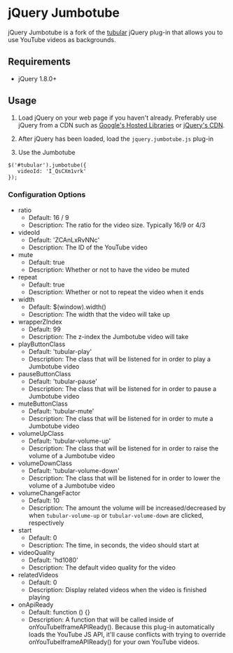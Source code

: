 # jQuery Jumbotube

jQuery Jumbotube is a fork of the [tubular](https://github.com/mccambridge/tubular) jQuery plug-in that allows you to use YouTube videos as backgrounds.

## Requirements

- jQuery 1.8.0+

## Usage

1. Load jQuery on your web page if you haven't already. Preferably use jQuery from a CDN such as [Google's Hosted Libraries](https://developers.google.com/speed/libraries/) or [jQuery's CDN](https://code.jquery.com/).

2. After jQuery has been loaded, load the `jquery.jumbotube.js` plug-in

3. Use the Jumbotube

  ```
  $('#tubular').jumbotube({
     videoId: 'I_QsCXm1vrk'
  });
  ```

### Configuration Options

- ratio
	- Default: 16 / 9
	- Description: The ratio for the video size. Typically 16/9 or 4/3
- videoId
	- Default: 'ZCAnLxRvNNc'
	- Description: The ID of the YouTube video
- mute
	- Default: true
	- Description: Whether or not to have the video be muted
- repeat
	- Default: true
	- Description: Whether or not to repeat the video when it ends
- width
	- Default: $(window).width()
	- Description: The width that the video will take up
- wrapperZIndex
	- Default: 99
	- Description: The z-index the Jumbotube video will take
- playButtonClass
	- Default: 'tubular-play'
	- Description: The class that will be listened for in order to play a Jumbotube video
- pauseButtonClass
	- Default: 'tubular-pause'
	- Description: The class that will be listened for in order to pause a Jumbotube video
- muteButtonClass
	- Default: 'tubular-mute'
	- Description: The class that will be listened for in order to mute a Jumbotube video
- volumeUpClass
	- Default: 'tubular-volume-up'
	- Description: The class that will be listened for in order to raise the volume of a Jumbotube video
- volumeDownClass
	- Default: 'tubular-volume-down'
	- Description: The class that will be listened for in order to lower the volume of a Jumbotube video
- volumeChangeFactor
	- Default: 10
	- Description: The amount the volume will be increased/decreased by when `tubular-volume-up` or `tubular-volume-down` are clicked, respectively
- start
	- Default: 0
	- Description: The time, in seconds, the video should start at
- videoQuality
	- Default: 'hd1080'
	- Description: The default video quality for the video
- relatedVideos
	- Default: 0
	- Description: Display related videos when the video is finished playing
- onApiReady
	- Default: function () {}
	- Description: A function that will be called inside of onYouTubeIframeAPIReady(). Because this plug-in automatically loads the YouTube JS API, it'll cause conflicts with trying to override onYouTubeIframeAPIReady() for your own YouTube videos.
